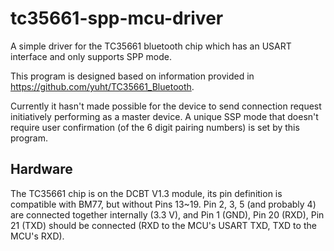 # tc35661-spp-mcu-driver
A simple driver for the TC35661 bluetooth chip which has an USART interface and only supports SPP mode.

This program is designed based on information provided in <https://github.com/yuht/TC35661_Bluetooth>.

Currently it hasn't made possible for the device to send connection request initiatively performing as a master device. A unique SSP mode that doesn't require user confirmation (of the 6 digit pairing numbers) is set by this program.

## Hardware
The TC35661 chip is on the DCBT V1.3 module, its pin definition is compatible with BM77, but without Pins 13~19. Pin 2, 3, 5 (and probably 4) are connected together internally (3.3 V), and Pin 1 (GND), Pin 20 (RXD), Pin 21 (TXD) should be connected (RXD to the MCU's USART TXD, TXD to the MCU's RXD).
